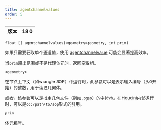 ```yaml
---
title: agentchannelvalues
order: 5
---
```

| 版本 | 18.0 |
| --- | --- |

`float [] agentchannelvalues(<geometry>geometry, int prim)`

如果只需要获取单个通道值，使用 [agentchannelvalue](agentchannelvalue.html "返回代理体元通道的当前值") 可能会显著提高效率。

当`prim`超出范围或不是代理体元时，返回空数组。

`<geometry>`

在节点上下文（如wrangle SOP）中运行时，此参数可以是表示输入编号（从0开始）的整数，用于读取几何体。

或者，该参数可以是指定几何文件（例如`.bgeo`）的字符串。在Houdini内部运行时，可以是`op:/path/to/sop`形式的引用。

`prim`

体元编号。
